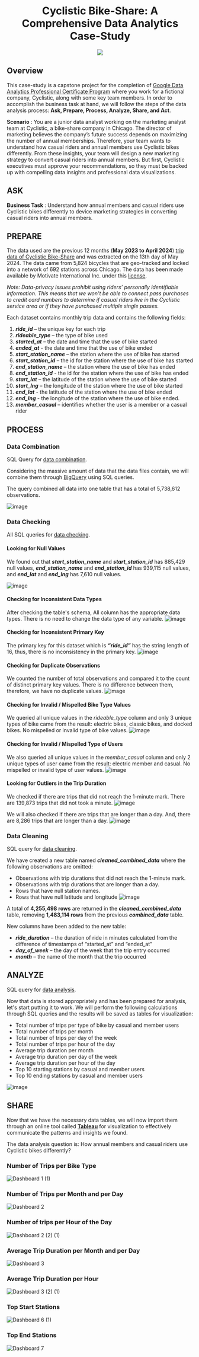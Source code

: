 <h1 align="center">
Cyclistic Bike-Share: A Comprehensive Data Analytics Case-Study
</h1>

<p align="center">
<img src=https://github.com/Drik0y/Cyclistic-Case-Study/assets/170537437/3a65d86a-7a83-4b92-bcb7-e719840f282e />
</p>

## Overview

This case-study is a capstone project for the completion of [Google Data Analytics Professional Certificate Program](https://www.coursera.org/learn/google-data-analytics-capstone) where you work for a fictional company, Cyclistic, along with some key team members. In order to accomplish the business task at hand, we will follow the steps of the data analysis process: **Ask, Prepare, Process, Analyze, Share, and Act**.

**Scenario** : You are a junior data analyst working on the marketing analyst team at Cyclistic, a bike-share company in Chicago. The director of marketing believes the company’s future success depends on maximizing the number of annual memberships. Therefore, your team wants to understand how casual riders and annual members use Cyclistic bikes differently. From these insights, your team will design a new marketing strategy to convert casual riders into annual members. But first, Cyclistic executives must approve your recommendations, so they must be backed up with compelling data insights and professional data visualizations.

## ASK

**Business Task** : Understand how annual members and casual riders use Cyclistic bikes differently to device marketing strategies in converting casual riders into annual members. 

## PREPARE

The data used are the previous 12 months (**May 2023 to April 2024**) [trip data of Cyclistic Bike-Share](https://divvy-tripdata.s3.amazonaws.com/index.html) and was extracted on the 13th day of May 2024. The data came from 5,824 bicycles that are geo-tracked and locked into a network of 692 stations across Chicago. The data has been made available by Motivate International Inc. under this [license](https://divvybikes.com/data-license-agreement).

*Note:  Data-privacy issues prohibit using riders’ personally identifiable information. This means that we won’t be able to connect pass purchases to credit card numbers to determine if casual riders live in the Cyclistic service area or if they have purchased multiple single passes.*

Each dataset contains monthly trip data and contains the following fields:
1. ***ride_id*** – the unique key for each trip
2. ***rideable_type*** – the type of bike used
3. ***started_at*** – the date and time that the use of bike started
4. ***ended_at*** - the date and time that the use of bike ended
5. ***start_station_name*** – the station where the use of bike has started 
6. ***start_station_id*** – the id for the station where the use of bike has started 
7. ***end_station_name*** – the station where the use of bike has ended 
8. ***end_station_id*** - the id for the station where the use of bike has ended
9. ***start_lat*** – the latitude of the station where the use of bike started
10. ***start_lng*** – the longitude of the station where the use of bike started
11. ***end_lat*** - the latitude of the station where the use of bike ended
12. ***end_lng*** - the longitude of the station where the use of bike ended.
13. ***member_casual*** – identifies whether the user is a member or a casual rider

## PROCESS
### Data Combination

SQL Query for [data combination](https://github.com/Drik0y/Cyclistic-Case-Study/blob/main/data_combination.sql).

Considering the massive amount of data that the data files contain, we will combine them through [BigQuery](https://console.cloud.google.com/projectselector2/bigquery?supportedpurview=project&authuser=1) using SQL queries. 

The query combined all data into one table that has a total of 5,738,612 observations.

![image](https://github.com/Drik0y/Cyclistic-Case-Study/assets/170537437/823d0507-2cac-4812-8e19-c862ec9c62e4)

### Data Checking
All SQL queries for [data checking](https://github.com/Drik0y/Cyclistic-Case-Study/blob/main/data_checking.sql).

#### Looking for Null Values
We found out that ***start_station_name*** and ***start_station_id*** has 885,429 null values, ***end_station_name*** and ***end_station_id*** has 939,115 null values, and ***end_lat*** and ***end_lng*** has 7,610 null values.

![image](https://github.com/Drik0y/Cyclistic-Case-Study/assets/170537437/8d3c2bbe-77fb-4891-bcf5-ea30a3a940d8)

#### Checking for Inconsistent Data Types
After checking the table's schema, All column has the appropriate data types. There is no need to change the data type of any variable.
![image](https://github.com/Drik0y/Cyclistic-Case-Study/assets/170537437/42ef0d6e-fe3d-4116-bb0a-e3fe7287441d)

#### Checking for Inconsistent Primary Key
The primary key for this dataset which is ***“ride_id”***  has the string length of 16, thus, there is no inconsistency in the primary key.
![image](https://github.com/Drik0y/Cyclistic-Case-Study/assets/170537437/094255da-e1d9-4e39-9411-bb62b3f0a2ae)

#### Checking for Duplicate Observations
We counted the number of total observations and compared it to the count of distinct primary key values. There is no difference between them, therefore, we have no duplicate values.
![image](https://github.com/Drik0y/Cyclistic-Case-Study/assets/170537437/17082cfd-2a61-424c-9dbc-c7c8496d8a0d)

#### Checking for Invalid / Mispelled Bike Type Values
We queried all unique values in the *rideable_type* column and only 3 unique types of bike came from the result: electric bikes, classic bikes, and docked bikes. No mispelled or invalid type of bike values.
![image](https://github.com/Drik0y/Cyclistic-Case-Study/assets/170537437/47cc6b9d-eef3-4a10-a576-37af7b0e169a)

#### Checking for Invalid / Mispelled Type of Users
We also queried all unique values in the *member_casual* column and only 2 unique types of user came from the result: electric member and casual. No mispelled or invalid type of user values.
![image](https://github.com/Drik0y/Cyclistic-Case-Study/assets/170537437/b3195199-d3f7-4286-b968-1947490e0c6f)

#### Looking for Outliers in the Trip Duration
We checked if there are trips that did not reach the 1-minute mark. There are 139,873 trips that did not took a minute.
![image](https://github.com/Drik0y/Cyclistic-Case-Study/assets/170537437/97326712-6c00-47c4-8bbd-bbbe24d43623)

We will also checked if there are trips that are longer than a day. And, there are 8,286 trips that are longer than a day.
![image](https://github.com/Drik0y/Cyclistic-Case-Study/assets/170537437/134ff6e8-6ec4-4f3d-a7df-a5ba72f3fddc)

### Data Cleaning
SQL query for [data cleaning](https://github.com/WilmarLofranco/Cyclistic-Case-Study/blob/main/data_cleaning.sql).

We have created a new table named ***cleaned_combined_data*** where the following observations are omitted:
- Observations with trip durations that did not reach the 1-minute mark.
- Observations with trip durations that are longer than a day.
- Rows that have null station names.
- Rows that have null latitude and longitude
![image](https://github.com/WilmarLofranco/Cyclistic-Case-Study/assets/170537437/34902952-751d-4413-97f6-ce00ea02bbfa)

A total of **4,255,498 rows** are returned in the ***cleaned_combined_data*** table, removing **1,483,114 rows** from the previous ***combined_data*** table.

New columns have been added to the new table:
- ***ride_duration*** – the duration of ride in minutes calculated from the difference of timestamps of “started_at” and “ended_at”
- ***day_of_week*** – the day of the week that the trip entry occurred
- ***month*** – the name of the month that the trip occurred

## ANALYZE

SQL query for [data analysis]().

Now that data is stored appropriately and has been prepared for analysis, let's start putting it to work.
We will perform the following calculations through SQL queries and the results will be saved as tables for visualization:

- Total number of trips per type of bike by casual and member users
- Total number of trips per month
- Total number of trips per day of the week
- Total number of trips per hour of the day
- Average trip duration per month
- Average trip duration per day of the week
- Average trip duration per hour of the day
- Top 10 starting stations by casual and member users
- Top 10 ending stations by casual and member users

![image](https://github.com/WilmarLofranco/Cyclistic-Case-Study/assets/170537437/b83277f0-ddc0-4057-adec-1c4cdf1f5272)

## SHARE

Now that we have the necessary data tables, we will now import them through an online tool called [**Tableau**](https://public.tableau.com/app/discover) for visualization to effectively communicate the patterns and insights we found.

The data analysis question is: How annual members and casual riders use Cyclistic bikes differently?

### Number of Trips per Bike Type 
![Dashboard 1 (1)](https://github.com/WilmarLofranco/Cyclistic-Case-Study/assets/170537437/595ec548-52ed-4b33-9244-b0843c11306e)



### Number of Trips per Month and per Day
![Dashboard 2](https://github.com/WilmarLofranco/Cyclistic-Case-Study/assets/170537437/5a7de56b-af5e-45a7-b298-7d0d1d4a07ad)

### Number of trips per Hour of the Day
![Dashboard 2 (2) (1)](https://github.com/WilmarLofranco/Cyclistic-Case-Study/assets/170537437/4c5bab87-3028-484a-b21a-0701738bff09)

### Average Trip Duration per Month and per Day
![Dashboard 3](https://github.com/WilmarLofranco/Cyclistic-Case-Study/assets/170537437/30dc09c4-d858-4fcb-a1c2-78f0128ba27a)

### Average Trip Duration per Hour
![Dashboard 3 (2) (1)](https://github.com/WilmarLofranco/Cyclistic-Case-Study/assets/170537437/5db04c94-eac6-420e-b99f-42dc0e660728)

### Top Start Stations
![Dashboard 6 (1)](https://github.com/WilmarLofranco/Cyclistic-Case-Study/assets/170537437/e4a9e5bc-d64b-4104-ae85-5e94228fdd95)

### Top End Stations 
![Dashboard 7](https://github.com/WilmarLofranco/Cyclistic-Case-Study/assets/170537437/659cdad7-1fa9-42d3-a321-0aa34ae8c175)



